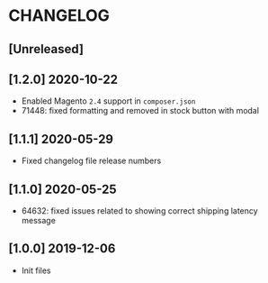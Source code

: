 # CHANGELOG

## [Unreleased]

## [1.2.0] 2020-10-22
* Enabled Magento `2.4` support in `composer.json`
* 71448: fixed formatting and removed in stock button with modal

## [1.1.1] 2020-05-29
* Fixed changelog file release numbers

## [1.1.0] 2020-05-25
* 64632: fixed issues related to showing correct shipping latency message

## [1.0.0] 2019-12-06
* Init files

